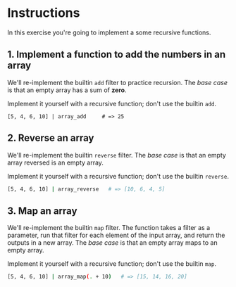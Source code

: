 # Instructions

In this exercise you're going to implement a some recursive functions.

## 1. Implement a function to add the numbers in an array

We'll re-implement the builtin `add` filter to practice recursion.
The _base case_ is that an empty array has a sum of **zero**.

Implement it yourself with a recursive function; don't use the builtin `add`.

```jq
[5, 4, 6, 10] | array_add     # => 25
```

## 2. Reverse an array

We'll re-implement the builtin `reverse` filter.
The _base case_ is that an empty array reversed is an empty array.

Implement it yourself with a recursive function; don't use the builtin `reverse`.

```sh
[5, 4, 6, 10] | array_reverse   # => [10, 6, 4, 5]
```

## 3. Map an array

We'll re-implement the builtin `map` filter.
The function takes a filter as a parameter, run that filter for each element of the input array, and return the outputs in a new array.
The _base case_ is that an empty array maps to an empty array.

Implement it yourself with a recursive function; don't use the builtin `map`.

```sh
[5, 4, 6, 10] | array_map(. + 10)   # => [15, 14, 16, 20]
```
